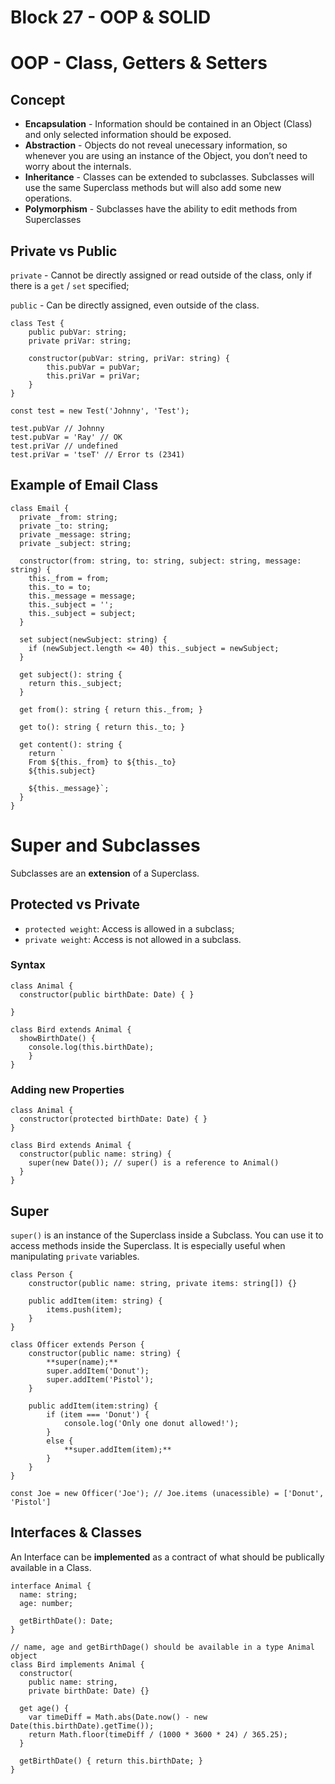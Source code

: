 # Block 27 - OOP & SOLID

# OOP - Class, Getters & Setters

## Concept

- **Encapsulation** - Information should be contained in an Object (Class) and only selected information should be exposed.
- **Abstraction** - Objects do not reveal unecessary information, so whenever you are using an instance of the Object, you don’t need to worry about the internals.
- **Inheritance** - Classes can be extended to subclasses. Subclasses will use the same Superclass methods but will also add some new operations.
- **Polymorphism** - Subclasses have the ability to edit methods from Superclasses

## Private vs Public

`private` -  Cannot be directly assigned or read outside of the class, only if there is a `get` / `set` specified;

`public` - Can be directly assigned, even outside of the class.

```tsx
class Test {
	public pubVar: string;
	private priVar: string;
	
	constructor(pubVar: string, priVar: string) {
		this.pubVar = pubVar;
		this.priVar = priVar;
	}
}

const test = new Test('Johnny', 'Test');

test.pubVar // Johnny
test.pubVar = 'Ray' // OK
test.priVar // undefined
test.priVar = 'tseT' // Error ts (2341)
```

## Example of Email Class

```tsx
class Email {
  private _from: string;
  private _to: string;
  private _message: string;
  private _subject: string;

  constructor(from: string, to: string, subject: string, message: string) {
    this._from = from;
    this._to = to;
    this._message = message;
    this._subject = '';
    this._subject = subject;
  }

  set subject(newSubject: string) {
    if (newSubject.length <= 40) this._subject = newSubject;
  }

  get subject(): string {
    return this._subject;
  }

  get from(): string { return this._from; }

  get to(): string { return this._to; }

  get content(): string {
    return `
    From ${this._from} to ${this._to}
    ${this.subject}

    ${this._message}`;
  }
}
```

# Super and Subclasses

Subclasses are an **extension** of a Superclass.

## Protected vs Private

- `protected weight`: Access is allowed in a subclass;
- `private weight`: Access is not allowed in a subclass.

### Syntax

```tsx
class Animal {
  constructor(public birthDate: Date) { }

}

class Bird extends Animal {
  showBirthDate() {
    console.log(this.birthDate);
	}
}
```

### Adding new Properties

```tsx
class Animal {
  constructor(protected birthDate: Date) { }
}

class Bird extends Animal {
  constructor(public name: string) {
    super(new Date()); // super() is a reference to Animal()
  }
}
```

## Super

`super()` is an instance of the Superclass inside a Subclass. You can use it to access methods inside the Superclass. It is especially useful when manipulating `private` variables.

```tsx
class Person {
	constructor(public name: string, private items: string[]) {}

	public addItem(item: string) {
		items.push(item);
	}
}

class Officer extends Person {
	constructor(public name: string) {
		**super(name);**
		super.addItem('Donut');
		super.addItem('Pistol');
	}

	public addItem(item:string) {
		if (item === 'Donut') {
			console.log('Only one donut allowed!');
		}
		else {
			**super.addItem(item);**
		}
	}
}

const Joe = new Officer('Joe'); // Joe.items (unacessible) = ['Donut', 'Pistol']
```

## Interfaces & Classes

An Interface can be **implemented** as a contract of what should be publically available in a Class.

```tsx
interface Animal {
  name: string;
  age: number;

  getBirthDate(): Date;
}

// name, age and getBirthDage() should be available in a type Animal object
class Bird implements Animal {
  constructor(
    public name: string,
    private birthDate: Date) {}

  get age() {
    var timeDiff = Math.abs(Date.now() - new Date(this.birthDate).getTime());
    return Math.floor(timeDiff / (1000 * 3600 * 24) / 365.25);
  }

  getBirthDate() { return this.birthDate; }
}
```